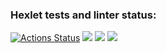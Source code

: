 ### Hexlet tests and linter status:
[![Actions Status](https://github.com/mvr2005/frontend-project-44/workflows/hexlet-check/badge.svg)](https://github.com/mvr2005/frontend-project-44/actions)
<a href="https://codeclimate.com/github/mvr2005/frontend-project-44/maintainability"><img src="https://api.codeclimate.com/v1/badges/815fe5c014825c473e84/maintainability" /></a>
<a href="https://asciinema.org/a/cSqCAfRwyjfwLz6HzxPoKf77H" target="_blank"><img src="https://asciinema.org/a/cSqCAfRwyjfwLz6HzxPoKf77H.svg" /></a>
<a href="https://asciinema.org/a/bmQRyEFlb6JWiNkJpipPIqCJM" target="_blank"><img src="https://asciinema.org/a/bmQRyEFlb6JWiNkJpipPIqCJM.svg" /></a>